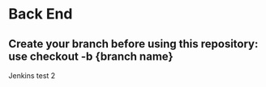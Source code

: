 # Back End

## Create your branch before using this repository: use checkout -b {branch name}


Jenkins test 2
